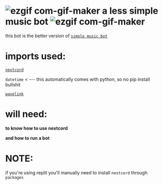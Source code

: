 # ![ezgif com-gif-maker](https://user-images.githubusercontent.com/90879002/143177564-1c5b816d-ae51-4cae-bd92-853c292ca0a8.gif) a less simple music bot ![ezgif com-gif-maker](https://user-images.githubusercontent.com/90879002/143177564-1c5b816d-ae51-4cae-bd92-853c292ca0a8.gif)
this bot is the better version of  [`simple music bot`](https://github.com/TR-ASHcoder/simple-music-bot-)

# imports used:


[`nextcord`](https://pypi.org/project/nextcord/)


`datetime` < --- this automatically comes with python, so no pip install bullshit 


[`wavelink`](https://pypi.org/project/wavelink/)


# will need:

**to know how to use nextcord**

**and how to run a bot**


# NOTE:

if you're using replit you'll manually need to install `nextcord` through `packages`
